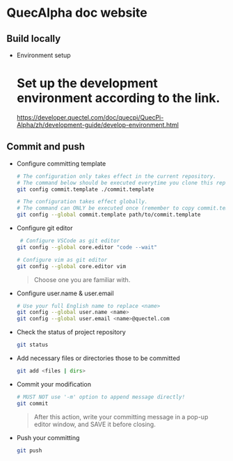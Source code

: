 QuecAlpha doc website
=====

## Build locally

* Environment setup


    # Set up the development environment according to the link.
    https://developer.quectel.com/doc/quecpi/QuecPi-Alpha/zh/development-guide/develop-environment.html
  

## Commit and push

* Configure committing template

    ```bash
    # The configuration only takes effect in the current repository.
    # The command below should be executed everytime you clone this repository.
    git config commit.template ./commit.template

    # The configuration takes effect globally.
    # The command can ONLY be executed once (remember to copy commit.template file to a fixed path)
    git config --global commit.template path/to/commit.template
    ```

* Configure git editor

    ```bash
     # Configure VSCode as git editor
    git config --global core.editor "code --wait"

    # Configure vim as git editor
    git config --global core.editor vim
    ```

    > Choose one you are familiar with.

* Configure user.name & user.email

    ```bash
    # Use your full English name to replace <name>
    git config --global user.name <name>
    git config --global user.email <name>@quectel.com
    ```

* Check the status of project repository

    ```bash
    git status
    ```

* Add necessary files or directories those to be committed

    ```bash
    git add <files | dirs>
    ```

* Commit your modification

    ```bash
    # MUST NOT use '-m' option to append message directly!
    git commit
    ```

    > After this action, write your committing message in a pop-up editor window, and SAVE it before closing.

* Push your committing

    ```bash
    git push
    ```
